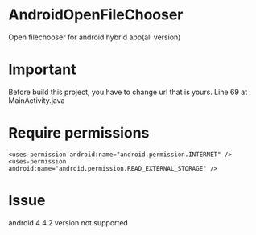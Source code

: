 # AndroidOpenFileChooser

Open filechooser for android hybrid app(all version)

# Important

Before build this project, you have to change url that is yours. Line 69 at MainActivity.java

# Require permissions

```
<uses-permission android:name="android.permission.INTERNET" />
<uses-permission android:name="android.permission.READ_EXTERNAL_STORAGE" />
```

# Issue

android 4.4.2 version not supported
